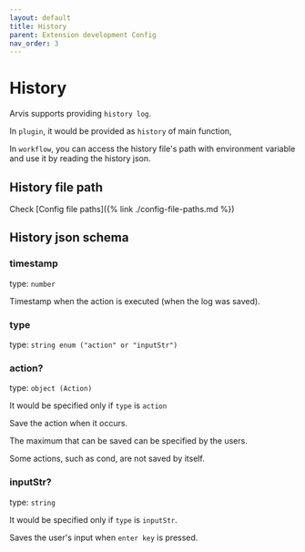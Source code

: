 ```yaml
---
layout: default
title: History
parent: Extension development Config
nav_order: 3
---
```


# History

Arvis supports providing `history log`.

In `plugin`, it would be provided as `history` of main function,

In `workflow`, you can access the history file's path with environment variable and use it by reading the history json.

## History file path

Check [Config file paths]({% link ./config-file-paths.md %})

## History json schema

### timestamp

type: `number`

Timestamp when the action is executed (when the log was saved).

### type

type: `string enum ("action" or "inputStr")`

### action?

type: `object (Action)`

It would be specified only if `type` is `action`

Save the action when it occurs.

The maximum that can be saved can be specified by the users.

Some actions, such as cond, are not saved by itself.

### inputStr?

type: `string`

It would be specified only if `type` is `inputStr`.

Saves the user's input when `enter key` is pressed.